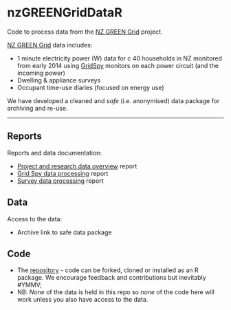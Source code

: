 # nzGREENGridDataR
Code to process data from the [NZ GREEN Grid](https://www.otago.ac.nz/centre-sustainability/research/energy/otago050285.html) project.

[NZ GREEN Grid](https://www.otago.ac.nz/centre-sustainability/research/energy/otago050285.html) data includes:

 * 1 minute electricity power (W) data for c 40 households in NZ monitored from early 2014 using [GridSpy](https://gridspy.com/) monitors on each power circuit (and the incoming power)
 * Dwelling & appliance surveys
 * Occupant time-use diaries (focused on energy use)

We have developed a cleaned and _safe_ (i.e. anonymised) data package for archiving and re-use.

----

## Reports

Reports and data documentation:

 * [Project and research data overview](ggOverviewReport.html) report
 * [Grid Spy data processing](gridSpy1mProcessingReport.html) report
 * [Survey data processing](surveyProcessingReport.html) report
 
## Data

Access to the data:

 * Archive link to safe data package

## Code

 * The [repository](https://github.com/dataknut/nzGREENGridDataR) - code can be forked, cloned or installed as an R package. We encourage feedback and contributions but inevitably #YMMV;
 * NB: *None* of the data is held in this repo so *none* of the code here will work unless you also have access to the data. 
